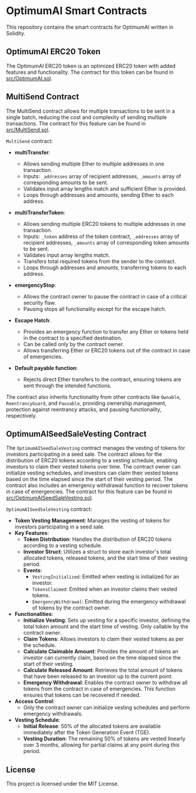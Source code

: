 # OptimumAI Smart Contracts

This repository contains the smart contracts for OptimumAI written in Solidity.

## OptimumAI ERC20 Token

The OptimumAI ERC20 token is an optimized ERC20 token with added features and functionality. The contract for this token can be found in [src/OptimumAI.sol](src/OptimumAI.sol).

## MultiSend Contract

The MultiSend contract allows for multiple transactions to be sent in a single batch, reducing the cost and complexity of sending multiple transactions. The contract for this feature can be found in [src/MultiSend.sol](src/MultiSend.sol).

`MultiSend` contract:

- **multiTransfer**:

  - Allows sending multiple Ether to multiple addresses in one transaction.
  - Inputs: `_addresses` array of recipient addresses, `_amounts` array of corresponding amounts to be sent.
  - Validates input array lengths match and sufficient Ether is provided.
  - Loops through addresses and amounts, sending Ether to each address.

- **multiTransferToken**:

  - Allows sending multiple ERC20 tokens to multiple addresses in one transaction.
  - Inputs: `_token` address of the token contract, `_addresses` array of recipient addresses, `_amounts` array of corresponding token amounts to be sent.
  - Validates input array lengths match.
  - Transfers total required tokens from the sender to the contract.
  - Loops through addresses and amounts, transferring tokens to each address.

- **emergencyStop**:

  - Allows the contract owner to pause the contract in case of a critical security flaw.
  - Pausing stops all functionality except for the escape hatch.

- **Escape Hatch**:

  - Provides an emergency function to transfer any Ether or tokens held in the contract to a specified destination.
  - Can be called only by the contract owner.
  - Allows transferring Ether or ERC20 tokens out of the contract in case of emergencies.

- **Default payable function**:
  - Rejects direct Ether transfers to the contract, ensuring tokens are sent through the intended functions.

The contract also inherits functionality from other contracts like `Ownable`, `ReentrancyGuard`, and `Pausable`, providing ownership management, protection against reentrancy attacks, and pausing functionality, respectively.

## OptimumAISeedSaleVesting Contract

The `OptimumAISeedSaleVesting` contract manages the vesting of tokens for investors participating in a seed sale. The contract allows for the distribution of ERC20 tokens according to a vesting schedule, enabling investors to claim their vested tokens over time. The contract owner can initialize vesting schedules, and investors can claim their vested tokens based on the time elapsed since the start of their vesting period. The contract also includes an emergency withdrawal function to recover tokens in case of emergencies. The contract for this feature can be found in [src/OptimumAISeedSaleVesting.sol](src/OptimumAISeedSaleVesting.sol).

`OptimumAISeedSaleVesting` contract:

- **Token Vesting Management**: Manages the vesting of tokens for investors participating in a seed sale.
- **Key Features**:
  - **Token Distribution**: Handles the distribution of ERC20 tokens according to a vesting schedule.
  - **Investor Struct**: Utilizes a struct to store each investor's total allocated tokens, released tokens, and the start time of their vesting period.
  - **Events**:
    - `VestingInitialized`: Emitted when vesting is initialized for an investor.
    - `TokensClaimed`: Emitted when an investor claims their vested tokens.
    - `EmergencyWithdrawal`: Emitted during the emergency withdrawal of tokens by the contract owner.
- **Functionalities**:
  - **Initialize Vesting**: Sets up vesting for a specific investor, defining the total token amount and the start time of vesting. Only callable by the contract owner.
  - **Claim Tokens**: Allows investors to claim their vested tokens as per the schedule.
  - **Calculate Claimable Amount**: Provides the amount of tokens an investor can currently claim, based on the time elapsed since the start of their vesting.
  - **Calculate Released Amount**: Retrieves the total amount of tokens that have been released to an investor up to the current point.
  - **Emergency Withdrawal**: Enables the contract owner to withdraw all tokens from the contract in case of emergencies. This function ensures that tokens can be recovered if needed.
- **Access Control**:
  - Only the contract owner can initialize vesting schedules and perform emergency withdrawals.
- **Vesting Schedule**:
  - **Initial Release**: 50% of the allocated tokens are available immediately after the Token Generation Event (TGE).
  - **Vesting Duration**: The remaining 50% of tokens are vested linearly over 3 months, allowing for partial claims at any point during this period.

## License

This project is licensed under the MIT License.
